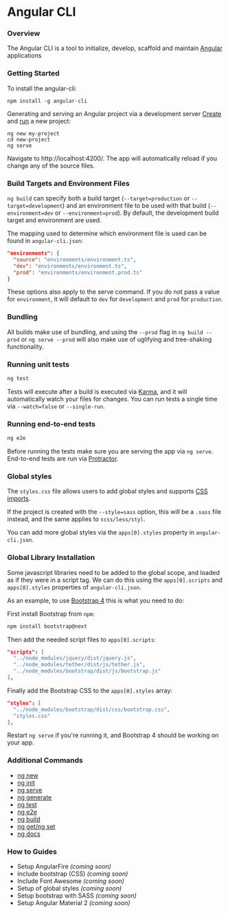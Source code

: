 <!-- Links in /docs/documentation should NOT have `.md` at the end, because they end up in our wiki at release. -->

# Angular CLI

### Overview
The Angular CLI is a tool to initialize, develop, scaffold  and maintain [Angular](https://angular.io) applications

### Getting Started
To install the angular-cli:
```
npm install -g angular-cli
```

Generating and serving an Angular project via a development server
[Create](new) and [run](serve) a new project:
```
ng new my-project
cd new-project
ng serve
```
Navigate to http://localhost:4200/. The app will automatically reload if you change any of the source files.

### Build Targets and Environment Files

`ng build` can specify both a build target (`--target=production` or `--target=development`) and an
environment file to be used with that build (`--environment=dev` or `--environment=prod`).
By default, the development build target and environment are used.

The mapping used to determine which environment file is used can be found in `angular-cli.json`:

```json
"environments": {
  "source": "environments/environment.ts",
  "dev": "environments/environment.ts",
  "prod": "environments/environment.prod.ts"
}
```

These options also apply to the serve command. If you do not pass a value for `environment`,
it will default to `dev` for `development` and `prod` for `production`.

### Bundling

All builds make use of bundling, and using the `--prod` flag in  `ng build --prod`
or `ng serve --prod` will also make use of uglifying and tree-shaking functionality.

### Running unit tests

```bash
ng test
```

Tests will execute after a build is executed via [Karma](http://karma-runner.github.io/0.13/index.html), and it will automatically watch your files for changes. You can run tests a single time via `--watch=false` or `--single-run`.

### Running end-to-end tests

```bash
ng e2e
```

Before running the tests make sure you are serving the app via `ng serve`.
End-to-end tests are run via [Protractor](https://angular.github.io/protractor/).

### Global styles

The `styles.css` file allows users to add global styles and supports
[CSS imports](https://developer.mozilla.org/en/docs/Web/CSS/@import).

If the project is created with the `--style=sass` option, this will be a `.sass`
file instead, and the same applies to `scss/less/styl`.

You can add more global styles via the `apps[0].styles` property in `angular-cli.json`.

### Global Library Installation

Some javascript libraries need to be added to the global scope, and loaded as if
they were in a script tag. We can do this using the `apps[0].scripts` and
`apps[0].styles` properties of `angular-cli.json`.

As an example, to use [Bootstrap 4](http://v4-alpha.getbootstrap.com/) this is
what you need to do:

First install Bootstrap from `npm`:

```bash
npm install bootstrap@next
```

Then add the needed script files to `apps[0].scripts`:

```json
"scripts": [
  "../node_modules/jquery/dist/jquery.js",
  "../node_modules/tether/dist/js/tether.js",
  "../node_modules/bootstrap/dist/js/bootstrap.js"
],
```

Finally add the Bootstrap CSS to the `apps[0].styles` array:
```json
"styles": [
  "../node_modules/bootstrap/dist/css/bootstrap.css",
  "styles.css"
],
```

Restart `ng serve` if you're running it, and Bootstrap 4 should be working on
your app.

### Additional Commands
* [ng new](new)
* [ng init](init)
* [ng serve](serve)
* [ng generate](generate)
* [ng test](test)
* [ng e2e](e2e)
* [ng build](build)
* [ng get/ng set](config)
* [ng docs](docs)

### How to Guides
* Setup AngularFire _(coming soon)_
* Include bootstrap (CSS) _(coming soon)_
* Include Font Awesome _(coming soon)_
* Setup of global styles _(coming soon)_
* Setup bootstrap with SASS _(coming soon)_
* Setup Angular Material 2 _(coming soon)_
